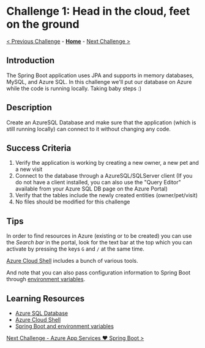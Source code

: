 # Challenge 1: Head in the cloud, feet on the ground

[< Previous Challenge](./challenge-00.md) - **[Home](../README.md)** - [Next Challenge >](./challenge-02.md)

## Introduction

The Spring Boot application uses JPA and supports in memory databases, MySQL, and Azure SQL. In this challenge we'll put our database on Azure while the code is running locally. Taking baby steps :)

## Description

Create an AzureSQL Database and make sure that the application (which is still running locally) can connect to it without changing any code.

## Success Criteria

1. Verify the application is working by creating a new owner, a new pet and a new visit
1. Connect to the database through a AzureSQL/SQLServer client (If you do not have a client installed, you can also use the "Query Editor" available from your Azure SQL DB page on the Azure Portal)
1. Verify that the tables include the newly created entities (owner/pet/visit)
1. No files should be modified for this challenge

## Tips

In order to find resources in Azure (existing or to be created) you can use the _Search bar_ in the portal, look for the text bar at the top which you can activate by pressing the keys `G` and `/` at the same time.

[Azure Cloud Shell](https://docs.microsoft.com/en-us/azure/cloud-shell/overview) includes a bunch of various tools.

And note that you can also pass configuration information to Spring Boot through [environment variables](https://docs.spring.io/spring-boot/docs/current/reference/htmlsingle/#boot-features-external-config).

## Learning Resources

- [Azure SQL Database](https://docs.microsoft.com/en-us/azure/azure-sql/database/sql-database-paas-overview)
- [Azure Cloud Shell](https://docs.microsoft.com/en-us/azure/cloud-shell/overview)
- [Spring Boot and environment variables](https://docs.spring.io/spring-boot/docs/current/reference/htmlsingle/#boot-features-external-config)

[Next Challenge - Azure App Services &#10084;&#65039; Spring Boot >](./challenge-02.md)

